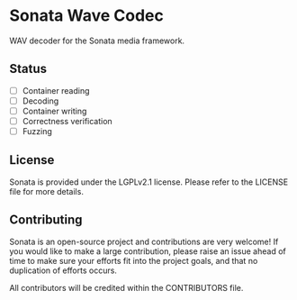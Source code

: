# Sonata Wave Codec

WAV decoder for the Sonata media framework.

## Status

- [ ] Container reading
- [ ] Decoding
- [ ] Container writing
- [ ] Correctness verification
- [ ] Fuzzing

## License

Sonata is provided under the LGPLv2.1 license. Please refer to the LICENSE file for more details.

## Contributing

Sonata is an open-source project and contributions are very welcome! If you would like to make a large contribution, please raise an issue ahead of time to make sure your efforts fit into the project goals, and that no duplication of efforts occurs.

All contributors will be credited within the CONTRIBUTORS file.
